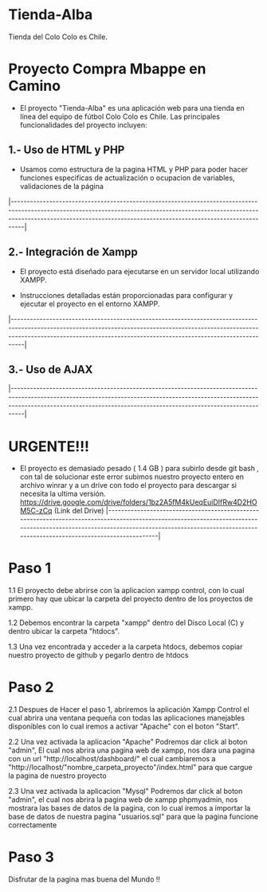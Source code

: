# Tienda-Alba

Tienda del Colo Colo es Chile.


# Proyecto Compra Mbappe en Camino


* El proyecto "Tienda-Alba" es una aplicación web para una tienda en línea del equipo de fútbol Colo Colo es Chile. Las principales funcionalidades del proyecto incluyen:

## 1.- Uso de HTML y PHP

* Usamos como estructura de la pagina HTML y PHP para poder hacer funciones especificas de actualización o ocupacion de variables, validaciones de la página

|----------------------------------------------------------------------------------------------------------------------------------------------------------------------------------------------------------------------------------------------|

## 2.- Integración de Xampp

* El proyecto está diseñado para ejecutarse en un servidor local utilizando XAMPP.

* Instrucciones detalladas están proporcionadas para configurar y ejecutar el proyecto en el entorno XAMPP.

|----------------------------------------------------------------------------------------------------------------------------------------------------------------------------------------------------------------------------------------------|

## 3.- Uso de AJAX



|----------------------------------------------------------------------------------------------------------------------------------------------------------------------------------------------------------------------------------------------|

# URGENTE!!!

* El proyecto es demasiado pesado ( 1.4 GB ) para subirlo desde git bash , con tal de solucionar este error subimos nuestro proyecto entero en archivo winrar y a un drive con todo el proyecto para descargar si necesita la ultima versión.
https://drive.google.com/drive/folders/1bz2A5fM4kUeqEuiDIfRw4D2HOM5C-zCq (Link del Drive)
|----------------------------------------------------------------------------------------------------------------------------------------------------------------------------------------------------------------------------------------------|

# Paso 1

1.1 El proyecto debe abrirse con la aplicacion xampp control, con lo cual primero hay que ubicar la carpeta del proyecto dentro de los proyectos de xampp.

1.2 Debemos encontrar la carpeta "xampp" dentro del Disco Local (C) y dentro ubicar la carpeta "htdocs".

1.3 Una vez encontrada y acceder a la carpeta htdocs, debemos copiar nuestro proyecto de github y pegarlo dentro de htdocs

# Paso 2
2.1 Despues de Hacer el paso 1, abriremos la aplicación Xampp Control el cual abrira una ventana pequeña con todas las aplicaciones manejables disponibles con lo cual iremos a activar "Apache" con el boton "Start".

2.2 Una vez activada la aplicacion "Apache" Podremos dar click al boton "admin", El cual nos abrira una pagina web de xampp, nos dara una pagina con un url "http://localhost/dashboard/" el cual cambiaremos a "http://localhost/"nombre_carpeta_proyecto"/index.html" para que cargue la pagina de nuestro proyecto

2.3 Una vez activada la aplicacion "Mysql" Podremos dar click al boton "admin", el cual nos abrira la pagina web de xampp phpmyadmin, nos mostrara las bases de datos de la pagina, con lo cual iremos a importar la base de datos de nuestra pagina "usuarios.sql" para que la pagina funcione correctamente

# Paso 3

Disfrutar de la pagina mas buena del Mundo !!


